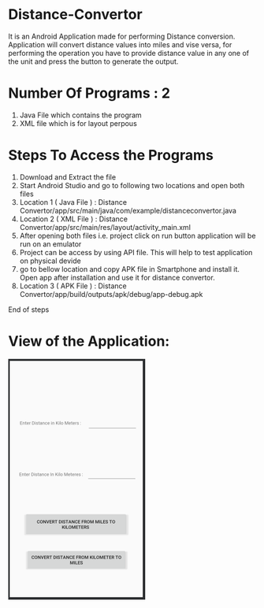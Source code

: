 # Distance-Convertor

It is an Android Application made for performing Distance conversion. Application will convert distance values into miles and vise versa, for performing the operation you have to provide distance value in any one of the unit and press the button to generate the output.

# Number Of Programs : 2

1) Java File which contains the program
2) XML file which is for layout perpous

# Steps To Access the Programs

1) Download and Extract the file
2) Start Android Studio and go to following two locations and open both files
3) Location 1 ( Java File ) : Distance Convertor/app/src/main/java/com/example/distanceconvertor.java
4) Location 2 ( XML File ) : Distance Convertor/app/src/main/res/layout/activity_main.xml
5) After opening both files i.e. project click on run button application will be run on an emulator
6) Project can be access by using API file. This will help to test application on physical devide
7) go to bellow location and copy APK file in Smartphone and install it. Open app after installation and use it for distance convertor.
8) Location 3 ( APK File ) : Distance Convertor/app/build/outputs/apk/debug/app-debug.apk

End of steps

# View of the Application: 
![](Images/1.png)
